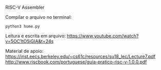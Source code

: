 RISC-V Assembler

Compilar o arquivo no terminal:
```
python3 home.py
```

Leitura e escrita em arquivo:
https://www.youtube.com/watch?v=5OC1tO5iGIA&t=24s

Material de apoio:
https://inst.eecs.berkeley.edu/~cs61c/resources/su18_lec/Lecture7.pdf
http://www.riscbook.com/portuguese/guia-pratico-risc-v-1.0.0.pdf
